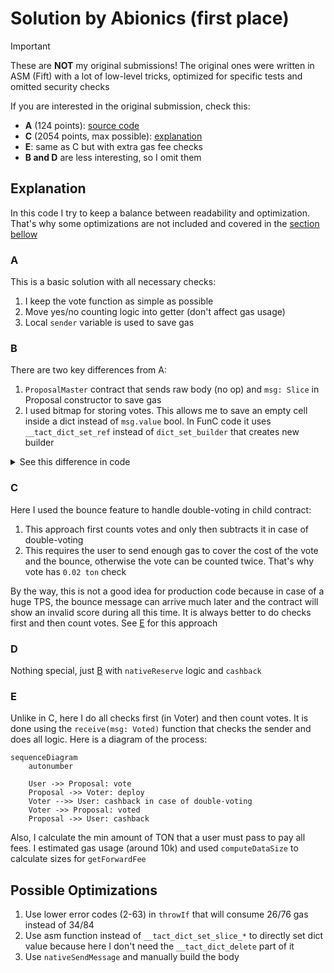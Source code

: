 # Solution by Abionics (first place)

> [!IMPORTANT]  
> These are **NOT** my original submissions! The original ones were written in ASM (Fift) with
> a lot of low-level tricks, optimized for specific tests and omitted security checks
> 
> If you are interested in the original submission, check this:
> - **A** (124 points): [source code](https://gist.github.com/abionics/a6832efe0fb532a403d80853fdb87e85)
> - **C** (2054 points, max possible): [explanation](https://t.me/ton_smart_hub/1/4258)
> - **E**: same as C but with extra gas fee checks  
> - **B and D** are less interesting, so I omit them


## Explanation

In this code I try to keep a balance between readability and optimization.
That's why some optimizations are not included and covered in the [section bellow](#possible-optimizations)

### A

This is a basic solution with all necessary checks:
1) I keep the vote function as simple as possible
2) Move yes/no counting logic into getter (don't affect gas usage)
3) Local `sender` variable is used to save gas

### B

There are two key differences from A:
1) `ProposalMaster` contract that sends raw body (no op) and 
    `msg: Slice` in Proposal constructor to save gas
2) I used bitmap for storing votes. This allows me to save an empty cell inside
    a dict instead of `msg.value` bool. In FunC code it uses
    `__tact_dict_set_ref` instead of `dict_set_builder` that creates new builder

<details>
  <summary>See this difference in code</summary>

  `self.votes.set(sender, msg.value)` compiles into:
  ```c
     (cell, ()) __tact_dict_set_slice_int(cell d, int kl, slice k, int v, int vl) inline {
         if (null?(v)) {
             var (r, ok) = __tact_dict_delete(d, kl, k);
             return (r, ());
         } else {
             return (dict_set_builder(d, kl, k, begin_cell().store_int(v, vl)), ());
         }
     }
   ```

  While `self.voters.set(sender, emptyCell())` compiles into:
  ```c
     (cell, ()) __tact_dict_set_slice_cell(cell d, int kl, slice k, cell v) inline {
         if (null?(v)) {
             var (r, ok) = __tact_dict_delete(d, kl, k);
             return (r, ());
         } else {
             return __tact_dict_set_ref(d, kl, k, v);
         }
     }
   ```
</details>

### C

Here I used the bounce feature to handle double-voting in child contract:
1) This approach first counts votes and only then subtracts it in case of double-voting
2) This requires the user to send enough gas to cover the cost of the vote and the bounce,
    otherwise the vote can be counted twice. That's why vote has `0.02 ton` check

By the way, this is not a good idea for production code because in case of a huge TPS,
the bounce message can arrive much later and the contract will show an invalid score during all this time.
It is always better to do checks first and then count votes. See [E](#e) for this approach

### D

Nothing special, just [B](#b) with `nativeReserve` logic and `cashback`

### E

Unlike in C, here I do all checks first (in Voter) and then count votes.
It is done using the `receive(msg: Voted)` function that checks the sender and does all logic.
Here is a diagram of the process:

```mermaid
sequenceDiagram
    autonumber

    User ->> Proposal: vote
    Proposal ->> Voter: deploy
    Voter -->> User: cashback in case of double-voting
    Voter ->> Proposal: voted
    Proposal ->> User: cashback
```

Also, I calculate the min amount of TON that a user must pass to pay all fees.
I estimated gas usage (around 10k) and used `computeDataSize` to calculate sizes for `getForwardFee`


## Possible Optimizations

1) Use lower error codes (2-63) in `throwIf` that will consume 26/76 gas instead of 34/84
2) Use asm function instead of `__tact_dict_set_slice_*` to directly set dict value
    because here I don't need the `__tact_dict_delete` part of it
3) Use `nativeSendMessage` and manually build the body

